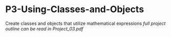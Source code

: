 # P3-Using-Classes-and-Objects
Create classes and objects that utilize mathematical expressions
*full project outline can be read in Project_03.pdf*
